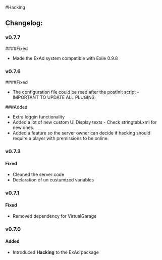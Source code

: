 #Hacking  
## Changelog:    

### v0.7.7  
####Fixed
* Made the ExAd system compatible with Exile 0.9.8

### v0.7.6  
####Fixed
* The configuration file could be reed after the postInit script - IMPORTANT TO UPDATE ALL PLUGINS.

###Added
* Extra loggin functionality
* Added a lot of new custom UI Display texts - Check stringtabl.xml for new ones.
* Added a feature so the server owner can decide if hacking should require a player with premissions to be online.

### v0.7.3  
#### Fixed  
* Cleaned the server code  
* Declaration of un custamized variables  

### v0.7.1  
#### Fixed  
* Removed dependency for VirtualGarage

### v0.7.0  
#### Added  
* Introduced **Hacking** to the ExAd package

